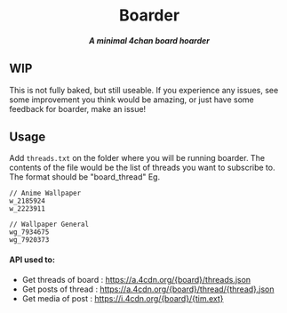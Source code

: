 <div align="center">

# Boarder
##### A minimal 4chan board hoarder
</div>

## WIP
This is not fully baked, but still useable. If you experience any issues, 
see some improvement you think would be amazing, or just have some feedback 
for boarder, make an issue!

## Usage
Add `threads.txt` on the folder where you will be running boarder. The 
contents of the file would be the list of threads you want to subscribe to.
The format should be "board_thread"
Eg.
```
// Anime Wallpaper
w_2185924
w_2223911

// Wallpaper General
wg_7934675
wg_7920373
```

#### API used to:
 - Get threads of board : https://a.4cdn.org/{board}/threads.json
 - Get posts of thread : https://a.4cdn.org/{board}/thread/{thread}.json
 - Get media of post : https://i.4cdn.org/{board}/{tim.ext}
